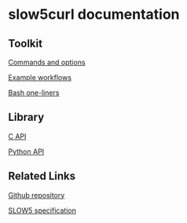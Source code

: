 # slow5curl documentation

<!-- [Getting started](getting_started.md) -->

## Toolkit

[Commands and options](commands.md)

[Example workflows](workflows.md)

[Bash one-liners](oneliners.md)

## Library

[C API](slow5curl_api/slow5curl.md)

[Python API]()

## Related Links

[Github repository](https://github.com/BonsonW/slow5curl)

[SLOW5 specification](https://hasindu2008.github.io/slow5specs)
